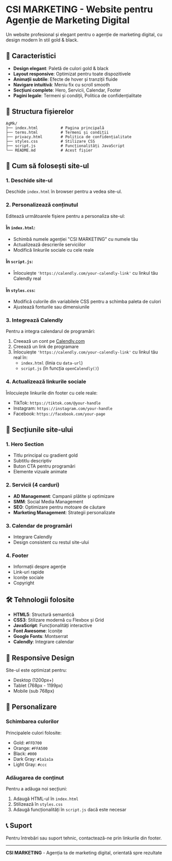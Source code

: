 # CSI MARKETING - Website pentru Agenție de Marketing Digital

Un website profesional și elegant pentru o agenție de marketing digital, cu design modern în stil gold & black.

## 🎨 Caracteristici

- **Design elegant**: Paletă de culori gold & black
- **Layout responsive**: Optimizat pentru toate dispozitivele
- **Animații subtile**: Efecte de hover și tranziții fluide
- **Navigare intuitivă**: Meniu fix cu scroll smooth
- **Secțiuni complete**: Hero, Servicii, Calendar, Footer
- **Pagini legale**: Termeni și condiții, Politica de confidențialitate

## 📁 Structura fișierelor

```
AgMk/
├── index.html          # Pagina principală
├── terms.html          # Termeni și condiții
├── privacy.html        # Politica de confidențialitate
├── styles.css          # Stilizare CSS
├── script.js           # Funcționalități JavaScript
└── README.md           # Acest fișier
```

## 🚀 Cum să folosești site-ul

### 1. Deschide site-ul
Deschide `index.html` în browser pentru a vedea site-ul.

### 2. Personalizează conținutul
Editează următoarele fișiere pentru a personaliza site-ul:

#### În `index.html`:
- Schimbă numele agenției "CSI MARKETING" cu numele tău
- Actualizează descrierile serviciilor
- Modifică linkurile sociale cu cele reale

#### În `script.js`:
- Înlocuiește `'https://calendly.com/your-calendly-link'` cu linkul tău Calendly real

#### În `styles.css`:
- Modifică culorile din variabilele CSS pentru a schimba paleta de culori
- Ajustează fonturile sau dimensiunile

### 3. Integrează Calendly
Pentru a integra calendarul de programări:

1. Creează un cont pe [Calendly.com](https://calendly.com)
2. Creează un link de programare
3. Înlocuiește `'https://calendly.com/your-calendly-link'` cu linkul tău real în:
   - `index.html` (linia cu `data-url`)
   - `script.js` (în funcția `openCalendly()`)

### 4. Actualizează linkurile sociale
Înlocuiește linkurile din footer cu cele reale:
- TikTok: `https://tiktok.com/@your-handle`
- Instagram: `https://instagram.com/your-handle`
- Facebook: `https://facebook.com/your-page`

## 🎯 Secțiunile site-ului

### 1. Hero Section
- Titlu principal cu gradient gold
- Subtitlu descriptiv
- Buton CTA pentru programări
- Elemente vizuale animate

### 2. Servicii (4 carduri)
- **AD Management**: Campanii plătite și optimizare
- **SMM**: Social Media Management
- **SEO**: Optimizare pentru motoare de căutare
- **Marketing Management**: Strategii personalizate

### 3. Calendar de programări
- Integrare Calendly
- Design consistent cu restul site-ului

### 4. Footer
- Informații despre agenție
- Link-uri rapide
- Iconițe sociale
- Copyright

## 🛠️ Tehnologii folosite

- **HTML5**: Structură semantică
- **CSS3**: Stilizare modernă cu Flexbox și Grid
- **JavaScript**: Funcționalități interactive
- **Font Awesome**: Iconițe
- **Google Fonts**: Montserrat
- **Calendly**: Integrare calendar

## 📱 Responsive Design

Site-ul este optimizat pentru:
- Desktop (1200px+)
- Tablet (768px - 1199px)
- Mobile (sub 768px)

## 🎨 Personalizare

### Schimbarea culorilor
Principalele culori folosite:
- Gold: `#FFD700`
- Orange: `#FFA500`
- Black: `#000`
- Dark Gray: `#1a1a1a`
- Light Gray: `#ccc`

### Adăugarea de conținut
Pentru a adăuga noi secțiuni:
1. Adaugă HTML-ul în `index.html`
2. Stilizează în `styles.css`
3. Adaugă funcționalități în `script.js` dacă este necesar

## 📞 Suport

Pentru întrebări sau suport tehnic, contactează-ne prin linkurile din footer.

---

**CSI MARKETING** - Agenția ta de marketing digital, orientată spre rezultate 
